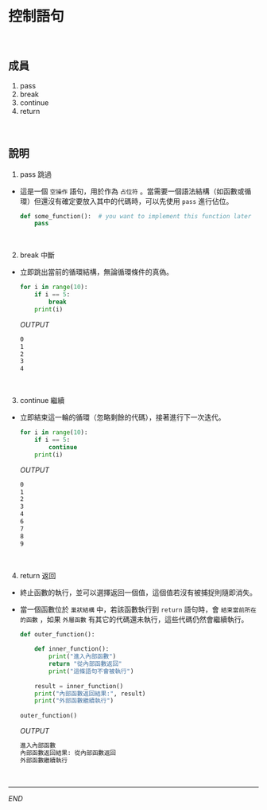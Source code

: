 # 控制語句

<br>

## 成員

1. pass
2. break
3. continue
4. return

</br>

## 說明

1. pass 跳過
   
- 這是一個 `空操作` 語句，用於作為 `占位符` 。當需要一個語法結構（如函數或循環）但還沒有確定要放入其中的代碼時，可以先使用 `pass` 進行佔位。

    ```python
    def some_function():  # you want to implement this function later
        pass
    ```

</br>

2. break 中斷
   
- 立即跳出當前的循環結構，無論循環條件的真偽。


    ```python
    for i in range(10):
        if i == 5:
            break
        print(i)
    ```
    _OUTPUT_
    ```bash
    0
    1
    2
    3
    4
    ```



</br>

3. continue 繼續
   
- 立即結束這一輪的循環（忽略剩餘的代碼），接著進行下一次迭代。


    ```python
    for i in range(10):
        if i == 5:
            continue
        print(i)
    ```
    _OUTPUT_
    ```bash
    0
    1
    2
    3
    4
    6
    7
    8
    9
    ```

</br>

4. return 返回
   
- 終止函數的執行，並可以選擇返回一個值，這個值若沒有被捕捉則隨即消失。
- 當一個函數位於 `巢狀結構` 中，若該函數執行到 `return` 語句時，會 `結束當前所在的函數` ，如果 `外層函數` 有其它的代碼還未執行，這些代碼仍然會繼續執行。

    ```python
    def outer_function():
        
        def inner_function():
            print("進入內部函數")
            return "從內部函數返回"
            print("這條語句不會被執行")
        
        result = inner_function()
        print("內部函數返回結果:", result)
        print("外部函數繼續執行")
        
    outer_function()
    ```
    _OUTPUT_
    ```bash
    進入內部函數
    內部函數返回結果: 從內部函數返回
    外部函數繼續執行
    ```

<br>

---

_END_